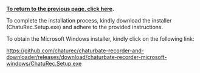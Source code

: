 **[To return to the previous page, click here](https://github.com/chaturec/chaturbate-recorder-and-downloader/).**

To complete the installation process, kindly download the installer (ChatuRec.Setup.exe) and adhere to the provided instructions.

To obtain the Microsoft Windows installer, kindly click on the following link:

https://github.com/chaturec/chaturbate-recorder-and-downloader/releases/download/chaturbate-recorder-microsoft-windows/ChatuRec.Setup.exe
